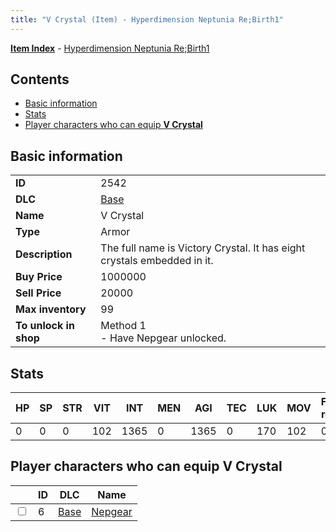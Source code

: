 ```yaml
---
title: "V Crystal (Item) - Hyperdimension Neptunia Re;Birth1"
---
```


[**Item Index**](/neptunia/rb1/item/index.html) - [Hyperdimension Neptunia Re;Birth1](/neptunia/rb1)

## Contents

- [Basic information](#basic-information)
- [Stats](#stats)
- [Player characters who can equip **V Crystal**](#player-characters-who-can-equip-v-crystal)

## Basic information

|   |   |
| -- | -- |
| **ID** | 2542 |
| **DLC** | [Base](/neptunia/rb1/dlc/1-base.html) |
| **Name** | V Crystal |
| **Type** | Armor |
| **Description** | The full name is Victory Crystal. It has eight crystals embedded in it. |
| **Buy Price** | 1000000 |
| **Sell Price** | 20000 |
| **Max inventory** | 99 |
| **To unlock in shop** | Method 1<br />- Have Nepgear unlocked. |


## Stats

| HP | SP | STR | VIT | INT | MEN | AGI | TEC | LUK | MOV | Fire res. | Ice res. | Wind res. | Lightning res. |
| -- | -- | --- | --- | --- | --- | --- | --- | --- | --- | --------- | -------- | --------- | -------------- |
| 0 | 0 | 0 | 102 | 1365 | 0 | 1365 | 0 | 170 | 102 | 0 | 0 | 0 | 0 |


## Player characters who can equip **V Crystal**

|    | ID | DLC | Name |
| -- | -- | --- | ---- |
| <input type="checkbox" id="rb1-player-1-6" class="trackbox" /> | 6 | [Base](/neptunia/rb1/dlc/1-base.html) | [Nepgear](/neptunia/rb1/player/1-6-nepgear.html) |
